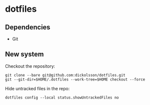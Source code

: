 # dotfiles

## Dependencies

- Git

## New system

Checkout the repository:

```
git clone --bare git@github.com:dickolsson/dotfiles.git
git --git-dir=$HOME/.dotfiles --work-tree=$HOME checkout --force
```

Hide untracked files in the repo:

```
dotfiles config --local status.showUntrackedFiles no
```
